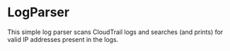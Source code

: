 # LogParser

This simple log parser scans CloudTrail logs and searches (and prints) for valid IP addresses present in the logs.

